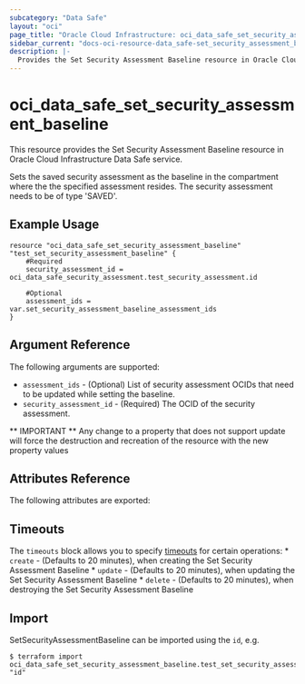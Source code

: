 ```yaml
---
subcategory: "Data Safe"
layout: "oci"
page_title: "Oracle Cloud Infrastructure: oci_data_safe_set_security_assessment_baseline"
sidebar_current: "docs-oci-resource-data_safe-set_security_assessment_baseline"
description: |-
  Provides the Set Security Assessment Baseline resource in Oracle Cloud Infrastructure Data Safe service
---
```


# oci_data_safe_set_security_assessment_baseline
This resource provides the Set Security Assessment Baseline resource in Oracle Cloud Infrastructure Data Safe service.

Sets the saved security assessment as the baseline in the compartment where the the specified assessment resides. The security assessment needs to be of type 'SAVED'.

## Example Usage

```hcl
resource "oci_data_safe_set_security_assessment_baseline" "test_set_security_assessment_baseline" {
	#Required
	security_assessment_id = oci_data_safe_security_assessment.test_security_assessment.id

	#Optional
	assessment_ids = var.set_security_assessment_baseline_assessment_ids
}
```

## Argument Reference

The following arguments are supported:

* `assessment_ids` - (Optional) List of security assessment OCIDs that need to be updated while setting the baseline.
* `security_assessment_id` - (Required) The OCID of the security assessment.


** IMPORTANT **
Any change to a property that does not support update will force the destruction and recreation of the resource with the new property values

## Attributes Reference

The following attributes are exported:


## Timeouts

The `timeouts` block allows you to specify [timeouts](https://registry.terraform.io/providers/oracle/oci/latest/docs/guides/changing_timeouts) for certain operations:
	* `create` - (Defaults to 20 minutes), when creating the Set Security Assessment Baseline
	* `update` - (Defaults to 20 minutes), when updating the Set Security Assessment Baseline
	* `delete` - (Defaults to 20 minutes), when destroying the Set Security Assessment Baseline


## Import

SetSecurityAssessmentBaseline can be imported using the `id`, e.g.

```
$ terraform import oci_data_safe_set_security_assessment_baseline.test_set_security_assessment_baseline "id"
```

